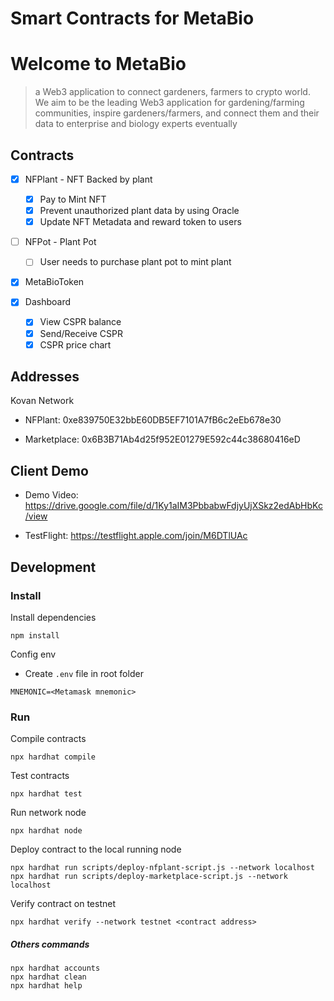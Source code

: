 # Smart Contracts for MetaBio

# Welcome to MetaBio

> a Web3 application to connect gardeners, farmers to crypto world. We aim to be the leading Web3 application for gardening/farming communities, inspire gardeners/farmers, and connect them and their data to enterprise and biology experts eventually

## Contracts

- [x] NFPlant - NFT Backed by plant

  - [x] Pay to Mint NFT
  - [x] Prevent unauthorized plant data by using Oracle
  - [x] Update NFT Metadata and reward token to users

- [ ] NFPot - Plant Pot

  - [ ] User needs to purchase plant pot to mint plant

- [x] MetaBioToken
- [x] Dashboard
  - [x] View CSPR balance
  - [x] Send/Receive CSPR
  - [x] CSPR price chart

## Addresses

Kovan Network

- NFPlant: 0xe839750E32bbE60DB5EF7101A7fB6c2eEb678e30

- Marketplace: 0x6B3B71Ab4d25f952E01279E592c44c38680416eD

## Client Demo

- Demo Video: https://drive.google.com/file/d/1Ky1aIM3PbbabwFdjyUjXSkz2edAbHbKc/view

- TestFlight: https://testflight.apple.com/join/M6DTlUAc

## Development

### Install

Install dependencies

```
npm install
```

Config env

- Create `.env` file in root folder

```
MNEMONIC=<Metamask mnemonic>
```

### Run

Compile contracts

```
npx hardhat compile
```

Test contracts

```
npx hardhat test
```

Run network node

```
npx hardhat node
```

Deploy contract to the local running node

```
npx hardhat run scripts/deploy-nfplant-script.js --network localhost
npx hardhat run scripts/deploy-marketplace-script.js --network localhost
```

Verify contract on testnet

```
npx hardhat verify --network testnet <contract address>
```

##### Others commands

```shell
npx hardhat accounts
npx hardhat clean
npx hardhat help
```
